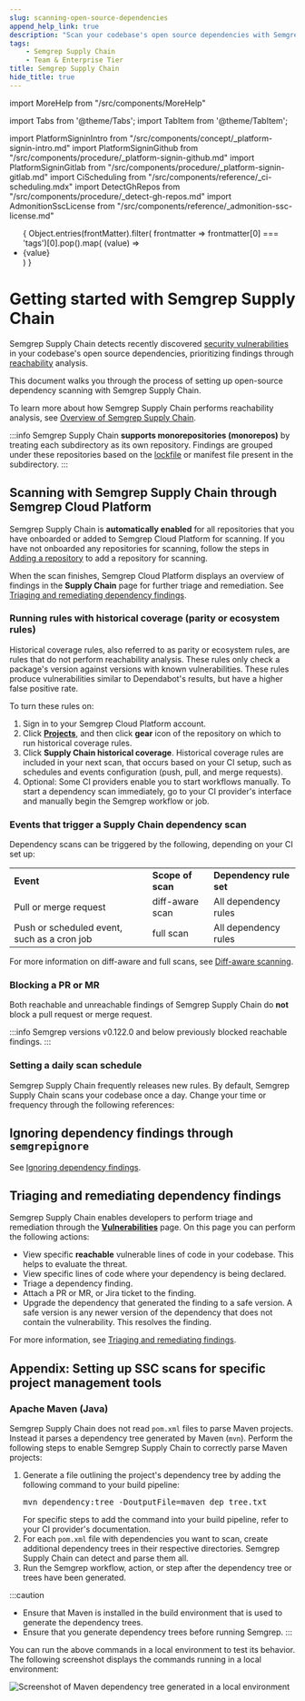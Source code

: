 ```yaml
---
slug: scanning-open-source-dependencies
append_help_link: true
description: "Scan your codebase's open source dependencies with Semgrep Supply Chain's high-signal rules that determine a vulnerability's reachability."
tags:
    - Semgrep Supply Chain
    - Team & Enterprise Tier
title: Semgrep Supply Chain
hide_title: true
---
```


import MoreHelp from "/src/components/MoreHelp"

import Tabs from '@theme/Tabs';
import TabItem from '@theme/TabItem';

import PlatformSigninIntro from "/src/components/concept/_platform-signin-intro.md"
import PlatformSigninGithub from "/src/components/procedure/_platform-signin-github.md"
import PlatformSigninGitlab from "/src/components/procedure/_platform-signin-gitlab.md"
import CiScheduling from "/src/components/reference/_ci-scheduling.mdx"
import DetectGhRepos from "/src/components/procedure/_detect-gh-repos.md"
import AdmonitionSscLicense from "/src/components/reference/_admonition-ssc-license.md"

<ul id="tag__badge-list">
{
Object.entries(frontMatter).filter(
    frontmatter => frontmatter[0] === 'tags')[0].pop().map(
    (value) => <li class='tag__badge-item'>{value}</li> )
}
</ul>

# Getting started with Semgrep Supply Chain

Semgrep Supply Chain detects recently discovered [security vulnerabilities](https://nvd.nist.gov/vuln/full-listing) in your codebase's open source dependencies, prioritizing findings through [reachability](/semgrep-sc/sc-glossary#reachability) analysis. 

This document walks you through the process of setting up open-source dependency scanning with Semgrep Supply Chain.

To learn more about how Semgrep Supply Chain performs reachability analysis, see [Overview of Semgrep Supply Chain](/semgrep-sc/semgrep-supply-chain-overview).

:::info
Semgrep Supply Chain **supports monorepositories (monorepos)** by treating each subdirectory as its own repository. Findings are grouped under these repositories based on the [lockfile](/semgrep-sc/sc-glossary/#lockfile) or manifest file present in the subdirectory.
:::

## Scanning with Semgrep Supply Chain through Semgrep Cloud Platform

<AdmonitionSscLicense />

Semgrep Supply Chain is **automatically enabled** for all repositories that you have onboarded or added to Semgrep Cloud Platform for scanning. If you have not onboarded any repositories for scanning, follow the steps in [Adding a repository](/semgrep-code/getting-started-with-semgrep-code/#adding-or-onboarding-a-new-project-repository) to add a repository for scanning.

When the scan finishes, Semgrep Cloud Platform displays an overview of findings in the **Supply Chain** page for further triage and remediation. See [Triaging and remediating dependency findings](/semgrep-sc/triaging-and-remediating-vulnerabilities).

### Running rules with historical coverage (parity or ecosystem rules)

Historical coverage rules, also referred to as parity or ecosystem rules, are rules that do not perform reachability analysis. These rules only check a package's version against versions with known vulnerabilities. These rules produce vulnerabilities similar to Dependabot's results, but have a higher false positive rate.

To turn these rules on:

1. Sign in to your Semgrep Cloud Platform account.
2. Click **[Projects](https://semgrep.dev/orgs/-/projects)**, and then click <i class="fa-solid fa-gear"></i> **gear** icon of the repository on which to run historical coverage rules.
3. Click <i class="fa-solid fa-toggle-large-on"></i> **Supply Chain historical coverage**. Historical coverage rules are included in your next scan, that occurs based on your CI setup, such as schedules and events configuration (push, pull, and merge requests).
4. Optional: Some CI providers enable you to start workflows manually. To start a dependency scan immediately, go to your CI provider's interface and manually begin the Semgrep workflow or job.

### Events that trigger a Supply Chain dependency scan

Dependency scans can be triggered by the following, depending on your CI set up:

<table>
  <tr>
   <td><strong>Event</strong>
   </td>
   <td><strong>Scope of scan</strong>
   </td>
   <td><strong>Dependency rule set</strong>
   </td>
  </tr>
  <tr>
   <td>Pull or merge request
   </td>
   <td>diff-aware scan
   </td>
   <td>All dependency rules
   </td>
  </tr>
  <tr>
   <td>Push or scheduled event, such as a cron job
   </td>
   <td>full scan
   </td>
   <td>All dependency rules
   </td>
  </tr>
</table>

For more information on diff-aware and full scans, see [Diff-aware scanning](/docs/semgrep-ci/running-semgrep-ci-with-semgrep-app/#diff-aware-scanning).

### Blocking a PR or MR

Both reachable and unreachable findings of Semgrep Supply Chain do **not** block a pull request or merge request.

:::info
Semgrep versions v0.122.0 and below previously blocked reachable findings.
:::

### Setting a daily scan schedule

Semgrep Supply Chain frequently releases new rules. By default, Semgrep Supply Chain scans your codebase once a day. Change your time or frequency through the following references:

<CiScheduling />

## Ignoring dependency findings through `semgrepignore`

See [Ignoring dependency findings](/docs/semgrep-sc/ignoring-lockfiles-dependencies).

## Triaging and remediating dependency findings

Semgrep Supply Chain enables developers to perform triage and remediation through the **[Vulnerabilities](https://semgrep.dev/orgs/-/supply-chain/vulnerabilities)** page. On this page you can perform the following actions:

* View specific **reachable** vulnerable lines of code in your codebase. This helps to evaluate the threat.
* View specific lines of code where your dependency is being declared.
* Triage a dependency finding.
* Attach a PR or MR, or Jira ticket to the finding.
* Upgrade the dependency that generated the finding to a safe version. A safe version is any newer version of the dependency that does not contain the vulnerability. This resolves the finding.

For more information, see [Triaging and remediating findings](/docs/semgrep-sc/triaging-and-remediating-vulnerabilities).

## Appendix: Setting up SSC scans for specific project management tools

### Apache Maven (Java)

Semgrep Supply Chain does not read `pom.xml` files to parse Maven projects. Instead it parses a dependency tree generated by Maven (`mvn`). Perform the following steps to enable Semgrep Supply Chain to correctly parse Maven projects:

<ol>
    <li>Generate a file outlining the project's dependency tree by adding the following command to your build pipeline:<br />
    <pre class="language-bash">mvn dependency:tree -DoutputFile=maven_dep_tree.txt</pre>
    For specific steps to add the command into your build pipeline, refer to your CI provider's documentation.</li>
    <li>For each <code>pom.xml</code> file with dependencies you want to scan, create additional dependency trees in their respective directories. Semgrep Supply Chain can detect and parse them all.</li>
    <li>Run the Semgrep workflow, action, or step after the dependency tree or trees have been generated.</li>
</ol>

:::caution
* Ensure that Maven is installed in the build environment that is used to generate the dependency trees.
* Ensure that you generate dependency trees before running Semgrep.
:::

You can run the above commands in a local environment to test its behavior. The following screenshot displays the commands running in a local environment:


![Screenshot of Maven dependency tree generated in a local environment](/img/ssc-maven-local.png)

<MoreHelp />
